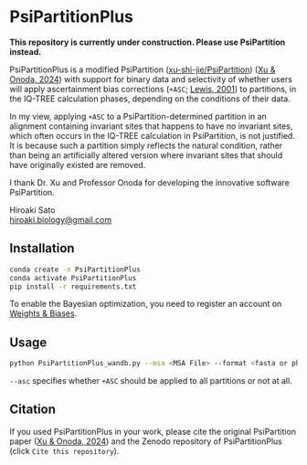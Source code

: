 # PsiPartitionPlus
**This repository is currently under construction. Please use PsiPartition instead.**

PsiPartitionPlus is a modified PsiPartition ([xu-shi-jie/PsiPartition](https://github.com/xu-shi-jie/PsiPartition)) ([Xu & Onoda, 2024](https://doi.org/10.1007/s00239-024-10215-7)) with support for binary data and selectivity of whether users will apply ascertainment bias corrections (`+ASC`; [Lewis, 2001](https://doi.org/10.1080/106351501753462876)) to partitions, in the IQ-TREE calculation phases, depending on the conditions of their data.

In my view, applying `+ASC` to a PsiPartition-determined partition in an alignment containing invariant sites that happens to have no invariant sites, which often occurs in the IQ-TREE calculation in PsiPartition, is not justified. It is because such a partition simply reflects the natural condition, rather than being an artificially altered version where invariant sites that should have originally existed are removed.

I thank Dr. Xu and Professor Onoda for developing the innovative software PsiPartition.

Hiroaki Sato  
[hiroaki.biology@gmail.com](hiroaki.biology@gmail.com)

## Installation
```bash
conda create -n PsiPartitionPlus
conda activate PsiPartitionPlus
pip install -r requirements.txt
```

To enable the Bayesian optimization, you need to register an account on [Weights & Biases](https://wandb.ai/).

## Usage
```bash
python PsiPartitionPlus_wandb.py --msa <MSA File> --format <fasta or phylip> --alphabet <dna, aa, or bin> --asc <no or yes> --max_partitions <max_partitions> --n_iter <number of iterations>
```

`--asc` specifies whether `+ASC` should be applied to all partitions or not at all.

## Citation
If you used PsiPartitionPlus in your work, please cite the original PsiPartition paper ([Xu & Onoda, 2024](https://doi.org/10.1007/s00239-024-10215-7)) and the Zenodo repository of PsiPartitionPlus (click `Cite this repository`).

